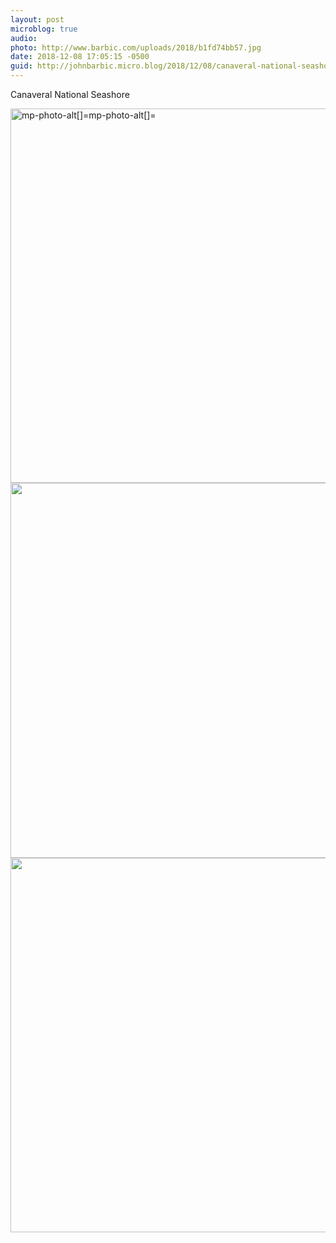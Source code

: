```yaml
---
layout: post
microblog: true
audio: 
photo: http://www.barbic.com/uploads/2018/b1fd74bb57.jpg
date: 2018-12-08 17:05:15 -0500
guid: http://johnbarbic.micro.blog/2018/12/08/canaveral-national-seashore.html
---
```

Canaveral National Seashore

<img src="http://www.barbic.com/uploads/2018/f32d5a1f78.jpg" width="600" height="599" alt="mp-photo-alt[]=mp-photo-alt[]=" /><img src="http://www.barbic.com/uploads/2018/d5323d461e.jpg" width="600" height="600" alt="" /><img src="http://www.barbic.com/uploads/2018/b1fd74bb57.jpg" width="600" height="599" alt="" />
